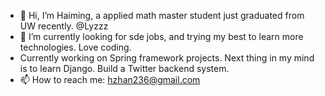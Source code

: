 - 👋 Hi, I’m Haiming, a applied math master student just graduated from UW recently. @Lyzzz
- 🌱 I’m currently looking for sde jobs, and trying my best to learn more technologies. Love coding.
- Currently working on Spring framework projects. Next thing in my mind is to learn Django. Build a Twitter backend system. 
- 📫 How to reach me: hzhan236@gmail.com

<!---
hzhan236/hzhan236 is a ✨ special ✨ repository because its `README.md` (this file) appears on your GitHub profile.
You can click the Preview link to take a look at your changes.
--->
